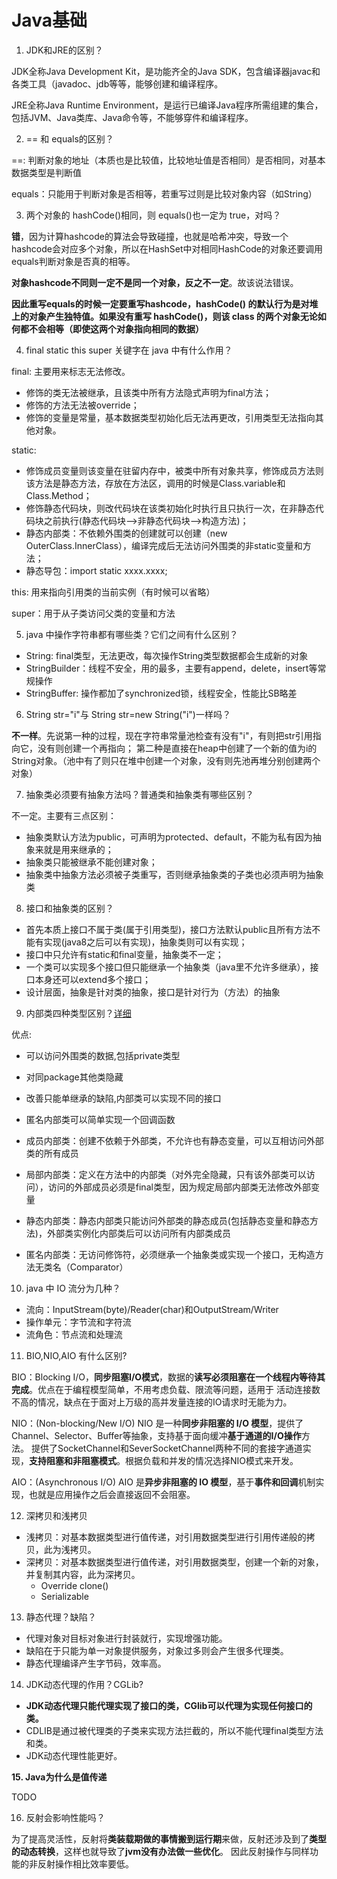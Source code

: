 # Java基础

1. JDK和JRE的区别？

JDK全称Java Development Kit，是功能齐全的Java SDK，包含编译器javac和各类工具（javadoc、jdb等等，能够创建和编译程序。

JRE全称Java Runtime Environment，是运行已编译Java程序所需组建的集合，包括JVM、Java类库、Java命令等，不能够穿件和编译程序。

2. == 和 equals的区别？

==: 判断对象的地址（本质也是比较值，比较地址值是否相同）是否相同，对基本数据类型是判断值

equals：只能用于判断对象是否相等，若重写过则是比较对象内容（如String）

3. 两个对象的 hashCode()相同，则 equals()也一定为 true，对吗？

**错**，因为计算hashcode的算法会导致碰撞，也就是哈希冲突，导致一个hashcode会对应多个对象，所以在HashSet中对相同HashCode的对象还要调用equals判断对象是否真的相等。

**对象hashcode不同则一定不是同一个对象，反之不一定**。故该说法错误。

**因此重写equals的时候一定要重写hashcode，hashCode() 的默认行为是对堆上的对象产生独特值。如果没有重写 hashCode()，则该 class 的两个对象无论如何都不会相等（即使这两个对象指向相同的数据）**

4. final static this super 关键字在 java 中有什么作用？

final: 主要用来标志无法修改。

- 修饰的类无法被继承，且该类中所有方法隐式声明为final方法；
- 修饰的方法无法被override；
- 修饰的变量是常量，基本数据类型初始化后无法再更改，引用类型无法指向其他对象。

static: 

- 修饰成员变量则该变量在驻留内存中，被类中所有对象共享，修饰成员方法则该方法是静态方法，存放在方法区，调用的时候是Class.variable和Class.Method；
- 修饰静态代码块，则改代码块在该类初始化时执行且只执行一次，在非静态代码块之前执行(静态代码块—>非静态代码块—>构造方法)；
- 静态内部类：不依赖外围类的创建就可以创建（new OuterClass.InnerClass），编译完成后无法访问外围类的非static变量和方法；
- 静态导包：import static xxxx.xxxx;

this: 用来指向引用类的当前实例（有时候可以省略）

super：用于从子类访问父类的变量和方法

5. java 中操作字符串都有哪些类？它们之间有什么区别？

- String: final类型，无法更改，每次操作String类型数据都会生成新的对象
- StringBuilder：线程不安全，用的最多，主要有append，delete，insert等常规操作
- StringBuffer: 操作都加了synchronized锁，线程安全，性能比SB略差

6. String str="i"与 String str=new String("i")一样吗？

**不一样**。先说第一种的过程，现在字符串常量池检查有没有"i"，有则把str引用指向它，没有则创建一个再指向；
第二种是直接在heap中创建了一个新的值为i的String对象。（池中有了则只在堆中创建一个对象，没有则先池再堆分别创建两个对象）

7. 抽象类必须要有抽象方法吗？普通类和抽象类有哪些区别？

不一定。主要有三点区别：

- 抽象类默认方法为public，可声明为protected、default，不能为私有因为抽象来就是用来继承的；
- 抽象类只能被继承不能创建对象；
- 抽象类中抽象方法必须被子类重写，否则继承抽象类的子类也必须声明为抽象类

8. 接口和抽象类的区别？

- 首先本质上接口不属于类(属于引用类型)，接口方法默认public且所有方法不能有实现(java8之后可以有实现)，抽象类则可以有实现；
- 接口中只允许有static和final变量，抽象类不一定；
- 一个类可以实现多个接口但只能继承一个抽象类（java里不允许多继承），接口本身还可以extend多个接口；
- 设计层面，抽象是针对类的抽象，接口是针对行为（方法）的抽象

9. 内部类四种类型区别？[详细](https://juejin.im/post/5a903ef96fb9a063435ef0c8)

优点: 
- 可以访问外围类的数据,包括private类型
- 对同package其他类隐藏
- 改善只能单继承的缺陷,内部类可以实现不同的接口
- 匿名内部类可以简单实现一个回调函数

- 成员内部类：创建不依赖于外部类，不允许也有静态变量，可以互相访问外部类的所有成员
- 局部内部类：定义在方法中的内部类（对外完全隐藏，只有该外部类可以访问），访问的外部成员必须是final类型，因为规定局部内部类无法修改外部变量
- 静态内部类：静态内部类只能访问外部类的静态成员(包括静态变量和静态方法)，外部类实例化内部类后可以访问所有内部类成员
- 匿名内部类：无访问修饰符，必须继承一个抽象类或实现一个接口，无构造方法无类名（Comparator）

10. java 中 IO 流分为几种？

- 流向：InputStream(byte)/Reader(char)和OutputStream/Writer
- 操作单元：字节流和字符流
- 流角色：节点流和处理流

11. BIO,NIO,AIO 有什么区别?

BIO：Blocking I/O，**同步阻塞I/O模式**，数据的**读写必须阻塞在一个线程内等待其完成**。优点在于编程模型简单，不用考虑负载、限流等问题，适用于
活动连接数不高的情况，缺点在于面对上万级的高并发量连接的IO请求时无能为力。

NIO：(Non-blocking/New I/O) NIO 是一种**同步非阻塞的 I/O 模型**，提供了Channel、Selector、Buffer等抽象，支持基于面向缓冲**基于通道的I/O操作**方法。
提供了SocketChannel和SeverSocketChannel两种不同的套接字通道实现，**支持阻塞和非阻塞模式**。根据负载和并发的情况选择NIO模式来开发。

AIO：(Asynchronous I/O) AIO 是**异步非阻塞的 IO 模型**，基于**事件和回调**机制实现，也就是应用操作之后会直接返回不会阻塞。

12. 深拷贝和浅拷贝

- 浅拷贝：对基本数据类型进行值传递，对引用数据类型进行引用传递般的拷贝，此为浅拷贝。
- 深拷贝：对基本数据类型进行值传递，对引用数据类型，创建一个新的对象，并复制其内容，此为深拷贝。
    - Override clone()
    - Serializable
    
13. 静态代理？缺陷？

- 代理对象对目标对象进行封装就行，实现增强功能。
- 缺陷在于只能为单一对象提供服务，对象过多则会产生很多代理类。
- 静态代理编译产生字节码，效率高。

14. JDK动态代理的作用？CGLib?

- **JDK动态代理只能代理实现了接口的类，CGlib可以代理为实现任何接口的类。**
- CDLIB是通过被代理类的子类来实现方法拦截的，所以不能代理final类型方法和类。
- JDK动态代理性能更好。

**15. Java为什么是值传递**

TODO

16. 反射会影响性能吗？

为了提高灵活性，反射将**类装载期做的事情搬到运行期**来做，反射还涉及到了**类型的动态转换**，这样也就导致了**jvm没有办法做一些优化**。
因此反射操作与同样功能的非反射操作相比效率要低。